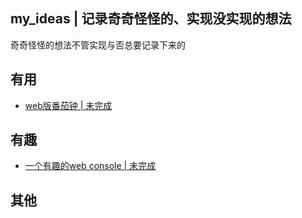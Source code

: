 ## my_ideas | 记录奇奇怪怪的、实现没实现的想法
奇奇怪怪的想法不管实现与否总要记录下来的

## 有用
- [web版番茄钟 | 未完成](https://github.com/aqiongbei/tomato_clock)

## 有趣
- [一个有趣的web console | 未完成](https://github.com/aqiongbei/console)

## 其他
